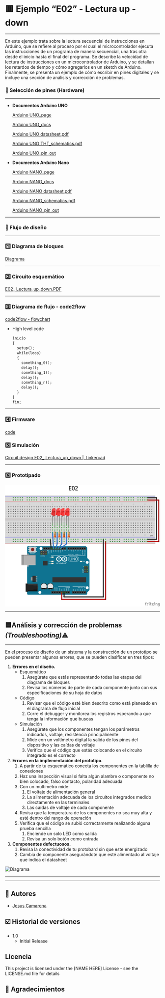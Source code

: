 # 🟥 Ejemplo “**E02” - Lectura up - down**

---

En este ejemplo trata sobre la lectura secuencial de instrucciones en Arduino, que se refiere al proceso por el cual el microcontrolador ejecuta las instrucciones de un programa de manera secuencial, una tras otra desde el inicio hasta el final del programa. Se describe la velocidad de lectura de instrucciones en un microcontrolador de Arduino, y se detallan los retardos de tiempo y cómo agregarlos en un sketch de Arduino. Finalmente, se presenta un ejemplo de cómo escribir en pines digitales y se incluye una sección de análisis y corrección de problemas.

### 🔴 Selección de pines (Hardware)

---

- **Documentos Arduino UNO**

    [Arduino UNO_page](https://store-usa.arduino.cc/products/arduino-uno-rev3?selectedStore=us)
    
    [Arduino UNO_docs](https://docs.arduino.cc/hardware/uno-rev3)
    
    [Arduino UNO datasheet.pdf](https://docs.arduino.cc/static/bebf2e02f80771215770deca4eee2dd4/A000066-datasheet.pdf)
    
    [Arduino UNO THT_schematics.pdf](https://github.com/JesusCamarena/Clase_Intro_mecatronica/blob/a02eeecf369f5cce2e09cc8133e0435841598bbc/Documentos%20de%20dise%C3%B1o/Arduino_UNO__sch.pdf)
    
    [Arduino UNO_pin_out](https://content.arduino.cc/assets/A000066-pinout.png)
    

- **Documentos Arduino Nano**

    [Arduino NANO_page](https://docs.arduino.cc/hardware/nano)
    
    [Arduino NANO_docs](https://docs.arduino.cc/hardware/uno-rev3) 
    
    [Arduino NANO datasheet.pdf](https://docs.arduino.cc/static/7bec940b46e1d485fa2d8a2de0dc6fce/A000005-datasheet.pdf)
    
    [Arduino NANO_schematics.pdf](https://github.com/JesusCamarena/Clase_Intro_mecatronica/blob/a02eeecf369f5cce2e09cc8133e0435841598bbc/Documentos%20de%20dise%C3%B1o/Arduino_NANO_sch.pdf)
    
    [Arduino NANO_pin_out](https://content.arduino.cc/assets/Pinout-NANO_latest.png)
    
---

### 🔴 Flujo de diseño

---

### 1️⃣ **Diagrama de bloques**

[Diagrama](https://github.com/JesusCamarena/Clase_Intro_mecatronica/blob/bb68e8b30d1ae4086ffbb0f4e0d35db5ed94c46d/Ejemplos_Arduino/E02_%20Lectura_up_down/Images/E02_block_diagram.png)

---

### 2️⃣ **Circuito esquemático**

[E02_ Lectura_up_down.PDF](https://github.com/JesusCamarena/Clase_Intro_mecatronica/blob/main/Ejemplos_Arduino/E02_%20Lectura_up_down/Hardware/E02_%20Lectura_up_down.PDF)

---

### 3️⃣ **Diagrama de flujo - code2flow**

[code2flow - flowchart](https://app.code2flow.com/e4nruAJH62zt)

- High level code
    
    ```arduino
    inicio 
    {
      setup();
      while(loop)
      {
        something_0();
        delay();
        something_1();
        delay();
        something_n();
        delay();
      }
    }
    fin;
    ```
---

### 4️⃣ **Firmware**

[code](https://github.com/JesusCamarena/Clase_Intro_mecatronica/blob/bb68e8b30d1ae4086ffbb0f4e0d35db5ed94c46d/Ejemplos_Arduino/E02_%20Lectura_up_down/Frimware_E02/Frimware_E02.ino)

### 5️⃣ **Simulación**

[Circuit design E02_ Lectura_up_down | Tinkercad](https://www.tinkercad.com/things/drnqWRbf90d)

---

### 6️⃣ **Prototipado**

![Prototipado](https://github.com/JesusCamarena/Clase_Intro_mecatronica/blob/bb68e8b30d1ae4086ffbb0f4e0d35db5ed94c46d/Ejemplos_Arduino/E02_%20Lectura_up_down/Images/E02_%20Lectura_up_downl_fr_bb.png)

---

## 🟦Análisis y corrección de problemas ***(Troubleshooting)***⚠️

---

En el proceso de diseño de un sistema y la construcción de un prototipo se pueden presentar algunos errores, que se pueden clasificar en tres tipos:

1. **Errores en el diseño.**
    - Esquemático
        1. Asegúrate que estás representando todas las etapas del diagrama de bloques
        2. Revisa los números de parte de cada componente junto con sus especificaciones de su hoja de datos
    - Código
        1. Revisar que el código esté bien descrito como está planeado en el diagrama de flujo inicial
        2. Corre el debugger y monitorea los registros esperando a que tenga la información que buscas
    - Simulación
        1. Asegúrate que los componentes tengan los parámetros indicados, voltaje, resistencia principalmente
        2. Mide con un voltímetro digital la salida de los pines del dispositivo y las caídas de voltaje
        3. Verifica que el código que estás colocando en el circuito integrado es el correcto
2. **Errores en la implementación del prototipo.**
    1. A partir de tu esquemático conecta los componentes en la tablilla de conexiones
    2. Haz una inspección visual si falta algún alambre o componente no bien colocado, falso contacto, polaridad adecuada 
    3. Con un multímetro mide:
        1. El voltaje de alimentación general
        2. La alimentación adecuada de los circuitos integrados medido directamente en las terminales
        3. Las caídas de voltaje de cada componente
    4. Revisa que la temperatura de los componentes no sea muy alta y esté dentro del rango de operación 
    5. Verifica que el código se subió correctamente realizando alguna prueba sencilla
        1. Enciende un solo LED como salida
        2. Revisa un solo botón como entrada
3. **Componentes defectuosos.**
    1. Revisa la conectividad de tu protobard sin que este energizado
    2. Cambia de componente asegurándote que esté alimentado al voltaje que indica el datasheet

![Diagrama](https://www.notion.so/image/https%3A%2F%2Fs3-us-west-2.amazonaws.com%2Fsecure.notion-static.com%2F2f10f99f-9caf-4489-a4b1-cbbda85d4380%2FUntitled.png?id=747741c6-fba6-40f4-a5ab-dbe70686d36a&table=block&spaceId=c14cd858-9512-406d-b68f-90710326c6aa&width=2000&userId=7df30413-c942-494a-a0b0-083e44fa7787&cache=v2)

---

---

## :busts_in_silhouette: Autores
* [Jesus Camarena](https://www.notion.so/didyde/Profesor-universitario-Dise-ador-de-hardware-para-sistemas-embebidos-81703493db3c44c4a75b49b2d536ea19)

## :ballot_box_with_check: Historial de versiones
* 1.0
    * Initial Release

## Licencia

This project is licensed under the [NAME HERE] License - see the LICENSE.md file for details

## :speech_balloon: Agradecimientos


